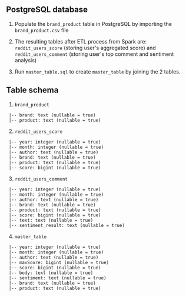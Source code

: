 ## PostgreSQL database

1. Populate the `brand_product` table in PostgreSQL by importing the `brand_product.csv` file

2. The resulting tables after ETL process from Spark are: `reddit_users_score` (storing user's aggregated score) and `reddit_users_comment` (storing user's top comment and sentiment analysis)

3. Run `master_table.sql` to create `master_table` by joining the 2 tables.

## Table schema

1. `brand_product`

```
 |-- brand: text (nullable = true)
 |-- product: text (nullable = true)
```

2. `reddit_users_score`

```
 |-- year: integer (nullable = true)
 |-- month: integer (nullable = true)
 |-- author: text (nullable = true)
 |-- brand: text (nullable = true)
 |-- product: text (nullable = true)
 |-- score: bigint (nullable = true)
```

3. `reddit_users_comment`

```
 |-- year: integer (nullable = true)
 |-- month: integer (nullable = true)
 |-- author: text (nullable = true)
 |-- brand: text (nullable = true)
 |-- product: text (nullable = true)
 |-- score: bigint (nullable = true)
 |-- text: text (nullable = true)
 |-- sentiment_result: text (nullable = true)
```

4. `master_table`

```
 |-- year: integer (nullable = true)
 |-- month: integer (nullable = true)
 |-- author: text (nullable = true)
 |-- maxScore: bigint (nullable = true)
 |-- score: bigint (nullable = true)
 |-- body: text (nullable = true)
 |-- sentiment: text (nullable = true)
 |-- brand: text (nullable = true)
 |-- product: text (nullable = true)
```